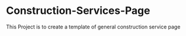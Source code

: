 # Construction-Services-Page
This Project is to create a template of general construction service page
